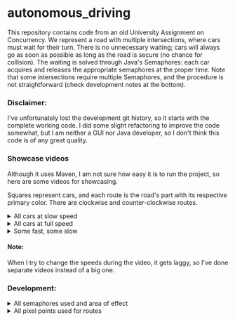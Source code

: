 # autonomous_driving

This repository contains code from an old University Assignment on Concurrency.
We represent a road with multiple intersections, where cars must wait for their turn.
There is no unnecessary waiting; cars will always go as soon as possible as long as the road is secure (no chance for collision).
The waiting is solved through Java's Semaphores: each car acquires and releases the appropriate semaphores at the proper time.
Note that some intersections require multiple Semaphores, and the procedure is not straightforward (check development notes at the bottom). 

### Disclaimer:
I've unfortunately lost the development git history, so it starts with the complete working code.
I did some slight refactoring to improve the code somewhat, but I am neither a GUI nor Java developer, so I don't think
this code is of any great quality.

### Showcase videos
Although it uses Maven, I am not sure how easy it is to run the project, so here are some videos for showcasing.

Squares represent cars, and each route is the road's part with its respective primary color.
There are clockwise and counter-clockwise routes.

<details> 
  <summary> All cars at slow speed </summary>

  https://user-images.githubusercontent.com/43617028/168439757-6b901bb7-c5e7-41ca-93d3-f83a5c5629bb.mp4
</details> 

<details> 
  <summary> All cars at full speed </summary>

  https://user-images.githubusercontent.com/43617028/168439766-fcf32c42-e1d2-4ed4-ba0b-aca137d7a912.mp4
</details> 

<details> 
  <summary> Some fast, some slow </summary>

  https://user-images.githubusercontent.com/43617028/168439771-8ef98e08-fb8b-4714-853c-a287af667572.mp4
</details> 


#### Note:
When I try to change the speeds during the video, it gets laggy, so I've done separate videos instead of a big one.

### Development:
<details>
  <summary> All semaphores used and area of effect </summary>

![semaphores](https://user-images.githubusercontent.com/43617028/168439970-f98d6aed-47ff-45d2-8d5a-b691e84ec96c.jpeg)
</details>


<details>
  <summary> All pixel points used for routes </summary>
  
![all_points](https://user-images.githubusercontent.com/43617028/168439975-4283056a-39da-4e5f-ac9f-a6b26302c2df.png)
</details>
